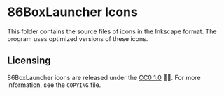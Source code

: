 # 86BoxLauncher Icons

This folder contains the source files of icons in the Inkscape format. The program uses optimized versions of these icons.

## Licensing

86BoxLauncher icons are released under the  [CC0 1.0](http://creativecommons.org/publicdomain/zero/1.0?ref=chooser-v1) 🅭🄍. For more information, see the `COPYING` file.
